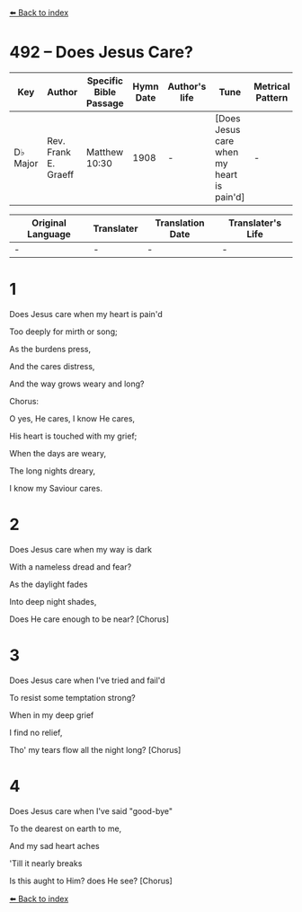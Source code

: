 [⬅️ Back to index](../README.md)

# 492 – Does Jesus Care?

Key | Author   | Specific Bible Passage     |Hymn Date |Author's life |Tune |Metrical Pattern   |Composer/Source
-- | --------- | ---------------------------|----------|--------------|-----|-------------------|-------------  
D♭ Major |Rev. Frank E. Graeff |Matthew 10:30 |1908 |- |[Does Jesus care when my heart is pain'd] |- |J. Lincoln Hall

Original Language | Translater | Translation Date   | Translater's Life  
----------------- | --------- | --------------------|-------------     
\- |- |- |-




# 1

Does Jesus care when my heart is pain'd

Too deeply for mirth or song;

As the burdens press,

And the cares distress,

And the way grows weary and long?



Chorus:

O yes, He cares, I know He cares,

His heart is touched with my grief;

When the days are weary,

The long nights dreary,

I know my Saviour cares.



# 2

Does Jesus care when my way is dark

With a nameless dread and fear?

As the daylight fades

Into deep night shades,

Does He care enough to be near?  [Chorus]



# 3

Does Jesus care when I've tried and fail'd

To resist some temptation strong?

When in my deep grief

I find no relief,

Tho' my tears flow all the night long?  [Chorus]



# 4

Does Jesus care when I've said "good-bye"

To the dearest on earth to me,

And my sad heart aches

'Till it nearly breaks

Is this aught to Him?  does He see?  [Chorus]

[⬅️ Back to index](../README.md)
